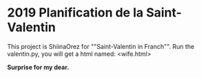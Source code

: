 # 2019 Planification de la Saint-Valentin

This project is ShiinaOrez for ""Saint-Valentin in Franch"".
Run the valentin.py, you will get a html named: <wife.html>

**Surprise for my dear.**
